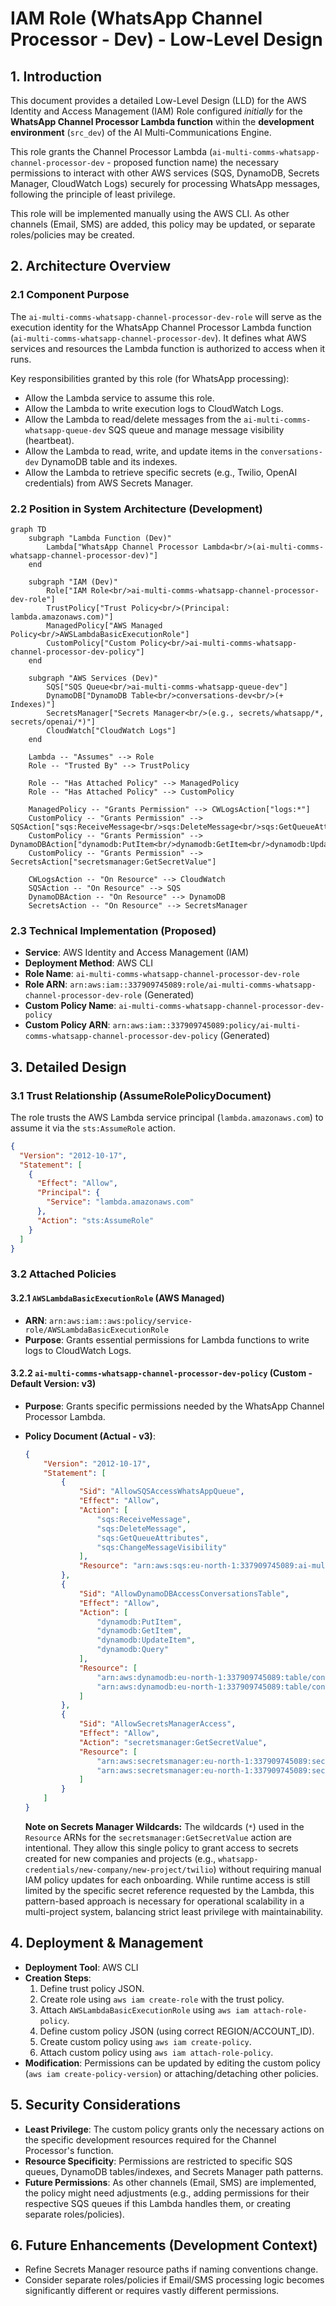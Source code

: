 # IAM Role (WhatsApp Channel Processor - Dev) - Low-Level Design

## 1. Introduction

This document provides a detailed Low-Level Design (LLD) for the AWS Identity and Access Management (IAM) Role configured *initially* for the **WhatsApp Channel Processor Lambda function** within the **development environment** (`src_dev`) of the AI Multi-Communications Engine.

This role grants the Channel Processor Lambda (`ai-multi-comms-whatsapp-channel-processor-dev` - proposed function name) the necessary permissions to interact with other AWS services (SQS, DynamoDB, Secrets Manager, CloudWatch Logs) securely for processing WhatsApp messages, following the principle of least privilege.

This role will be implemented manually using the AWS CLI. As other channels (Email, SMS) are added, this policy may be updated, or separate roles/policies may be created.

## 2. Architecture Overview

### 2.1 Component Purpose

The `ai-multi-comms-whatsapp-channel-processor-dev-role` will serve as the execution identity for the WhatsApp Channel Processor Lambda function (`ai-multi-comms-whatsapp-channel-processor-dev`). It defines what AWS services and resources the Lambda function is authorized to access when it runs.

Key responsibilities granted by this role (for WhatsApp processing):
- Allow the Lambda service to assume this role.
- Allow the Lambda to write execution logs to CloudWatch Logs.
- Allow the Lambda to read/delete messages from the `ai-multi-comms-whatsapp-queue-dev` SQS queue and manage message visibility (heartbeat).
- Allow the Lambda to read, write, and update items in the `conversations-dev` DynamoDB table and its indexes.
- Allow the Lambda to retrieve specific secrets (e.g., Twilio, OpenAI credentials) from AWS Secrets Manager.

### 2.2 Position in System Architecture (Development)

```mermaid
graph TD
    subgraph "Lambda Function (Dev)"
        Lambda["WhatsApp Channel Processor Lambda<br/>(ai-multi-comms-whatsapp-channel-processor-dev)"]
    end

    subgraph "IAM (Dev)"
        Role["IAM Role<br/>ai-multi-comms-whatsapp-channel-processor-dev-role"]
        TrustPolicy["Trust Policy<br/>(Principal: lambda.amazonaws.com)"]
        ManagedPolicy["AWS Managed Policy<br/>AWSLambdaBasicExecutionRole"]
        CustomPolicy["Custom Policy<br/>ai-multi-comms-whatsapp-channel-processor-dev-policy"]
    end

    subgraph "AWS Services (Dev)"
        SQS["SQS Queue<br/>ai-multi-comms-whatsapp-queue-dev"]
        DynamoDB["DynamoDB Table<br/>conversations-dev<br/>(+ Indexes)"]
        SecretsManager["Secrets Manager<br/>(e.g., secrets/whatsapp/*, secrets/openai/*)"]
        CloudWatch["CloudWatch Logs"]
    end

    Lambda -- "Assumes" --> Role
    Role -- "Trusted By" --> TrustPolicy

    Role -- "Has Attached Policy" --> ManagedPolicy
    Role -- "Has Attached Policy" --> CustomPolicy

    ManagedPolicy -- "Grants Permission" --> CWLogsAction["logs:*"]
    CustomPolicy -- "Grants Permission" --> SQSAction["sqs:ReceiveMessage<br/>sqs:DeleteMessage<br/>sqs:GetQueueAttributes<br/>sqs:ChangeMessageVisibility"]
    CustomPolicy -- "Grants Permission" --> DynamoDBAction["dynamodb:PutItem<br/>dynamodb:GetItem<br/>dynamodb:UpdateItem<br/>dynamodb:Query"]
    CustomPolicy -- "Grants Permission" --> SecretsAction["secretsmanager:GetSecretValue"]

    CWLogsAction -- "On Resource" --> CloudWatch
    SQSAction -- "On Resource" --> SQS
    DynamoDBAction -- "On Resource" --> DynamoDB
    SecretsAction -- "On Resource" --> SecretsManager
```

### 2.3 Technical Implementation (Proposed)

-   **Service**: AWS Identity and Access Management (IAM)
-   **Deployment Method**: AWS CLI
-   **Role Name**: `ai-multi-comms-whatsapp-channel-processor-dev-role`
-   **Role ARN**: `arn:aws:iam::337909745089:role/ai-multi-comms-whatsapp-channel-processor-dev-role` (Generated)
-   **Custom Policy Name**: `ai-multi-comms-whatsapp-channel-processor-dev-policy`
-   **Custom Policy ARN**: `arn:aws:iam::337909745089:policy/ai-multi-comms-whatsapp-channel-processor-dev-policy` (Generated)

## 3. Detailed Design

### 3.1 Trust Relationship (AssumeRolePolicyDocument)

The role trusts the AWS Lambda service principal (`lambda.amazonaws.com`) to assume it via the `sts:AssumeRole` action.

```json
{
  "Version": "2012-10-17",
  "Statement": [
    {
      "Effect": "Allow",
      "Principal": {
        "Service": "lambda.amazonaws.com"
      },
      "Action": "sts:AssumeRole"
    }
  ]
}
```

### 3.2 Attached Policies

#### 3.2.1 `AWSLambdaBasicExecutionRole` (AWS Managed)

-   **ARN**: `arn:aws:iam::aws:policy/service-role/AWSLambdaBasicExecutionRole`
-   **Purpose**: Grants essential permissions for Lambda functions to write logs to CloudWatch Logs.

#### 3.2.2 `ai-multi-comms-whatsapp-channel-processor-dev-policy` (Custom - Default Version: v3)

-   **Purpose**: Grants specific permissions needed by the WhatsApp Channel Processor Lambda.
-   **Policy Document (Actual - v3)**:
    ```json
    {
        "Version": "2012-10-17",
        "Statement": [
            {
                "Sid": "AllowSQSAccessWhatsAppQueue",
                "Effect": "Allow",
                "Action": [
                    "sqs:ReceiveMessage",
                    "sqs:DeleteMessage",
                    "sqs:GetQueueAttributes",
                    "sqs:ChangeMessageVisibility"
                ],
                "Resource": "arn:aws:sqs:eu-north-1:337909745089:ai-multi-comms-whatsapp-queue-dev"
            },
            {
                "Sid": "AllowDynamoDBAccessConversationsTable",
                "Effect": "Allow",
                "Action": [
                    "dynamodb:PutItem",
                    "dynamodb:GetItem",
                    "dynamodb:UpdateItem",
                    "dynamodb:Query"
                ],
                "Resource": [
                    "arn:aws:dynamodb:eu-north-1:337909745089:table/conversations-dev",
                    "arn:aws:dynamodb:eu-north-1:337909745089:table/conversations-dev/index/*"
                ]
            },
            {
                "Sid": "AllowSecretsManagerAccess",
                "Effect": "Allow",
                "Action": "secretsmanager:GetSecretValue",
                "Resource": [
                    "arn:aws:secretsmanager:eu-north-1:337909745089:secret:whatsapp-credentials/*/*/twilio-*",
                    "arn:aws:secretsmanager:eu-north-1:337909745089:secret:openai-api-key/whatsapp-*"
                ]
            }
        ]
    }
    ```

    **Note on Secrets Manager Wildcards:**
    The wildcards (`*`) used in the `Resource` ARNs for the `secretsmanager:GetSecretValue` action are intentional. They allow this single policy to grant access to secrets created for new companies and projects (e.g., `whatsapp-credentials/new-company/new-project/twilio`) without requiring manual IAM policy updates for each onboarding. While runtime access is still limited by the specific secret reference requested by the Lambda, this pattern-based approach is necessary for operational scalability in a multi-project system, balancing strict least privilege with maintainability.

## 4. Deployment & Management

-   **Deployment Tool**: AWS CLI
-   **Creation Steps**:
    1.  Define trust policy JSON.
    2.  Create role using `aws iam create-role` with the trust policy.
    3.  Attach `AWSLambdaBasicExecutionRole` using `aws iam attach-role-policy`.
    4.  Define custom policy JSON (using correct REGION/ACCOUNT_ID).
    5.  Create custom policy using `aws iam create-policy`.
    6.  Attach custom policy using `aws iam attach-role-policy`.
-   **Modification**: Permissions can be updated by editing the custom policy (`aws iam create-policy-version`) or attaching/detaching other policies.

## 5. Security Considerations

-   **Least Privilege**: The custom policy grants only the necessary actions on the specific development resources required for the Channel Processor's function.
-   **Resource Specificity**: Permissions are restricted to specific SQS queues, DynamoDB tables/indexes, and Secrets Manager path patterns.
-   **Future Permissions**: As other channels (Email, SMS) are implemented, the policy might need adjustments (e.g., adding permissions for their respective SQS queues if this Lambda handles them, or creating separate roles/policies).

## 6. Future Enhancements (Development Context)

-   Refine Secrets Manager resource paths if naming conventions change.
-   Consider separate roles/policies if Email/SMS processing logic becomes significantly different or requires vastly different permissions. 